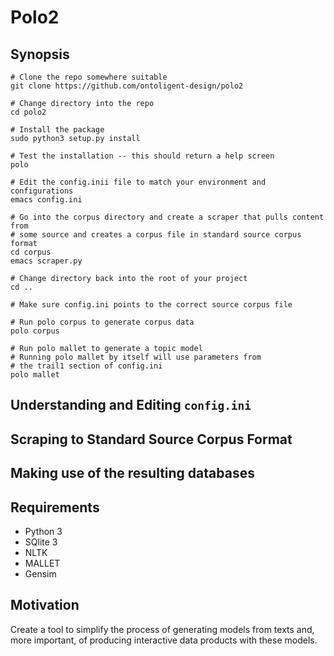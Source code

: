 # Polo2

## Synopsis

```
# Clone the repo somewhere suitable
git clone https://github.com/ontoligent-design/polo2

# Change directory into the repo
cd polo2

# Install the package 
sudo python3 setup.py install

# Test the installation -- this should return a help screen
polo

# Edit the config.inii file to match your environment and configurations
emacs config.ini

# Go into the corpus directory and create a scraper that pulls content from 
# some source and creates a corpus file in standard source corpus format 
cd corpus
emacs scraper.py

# Change directory back into the root of your project 
cd ..

# Make sure config.ini points to the correct source corpus file

# Run polo corpus to generate corpus data
polo corpus

# Run polo mallet to generate a topic model
# Running polo mallet by itself will use parameters from
# the trail1 section of config.ini
polo mallet
```

## Understanding and Editing `config.ini`

## Scraping to Standard Source Corpus Format

## Making use of the resulting databases

## Requirements
* Python 3
* SQlite 3
* NLTK
* MALLET
* Gensim 


## Motivation

Create a tool to simplify the process of generating models from texts and, 
more important, of producing interactive data products with these models.